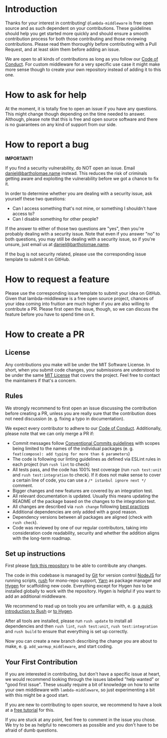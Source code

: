 # Introduction

Thanks for your interest in contributing! `@lambda-middleware` is free open
source and as such dependent on your contributions. These guidelines should help
you get started more quickly and should ensure a smooth contribution process for
both those contributing and those reviewing contributions. Please read them
thoroughly before contributing with a Pull Request, and at least skim them before adding an issue.

We are open to all kinds of contributions as long as you follow our
[Code of Conduct](./CODE_OF_CONDUCT.md). For custom middleware for a very
specific use case it might make more sense though to create your own repository
instead of adding it to this one.

# How to ask for help

At the moment, it is totally fine to open an issue if you have any questions.
This might change though depending on the time needed to answer. Although,
please note that this is free and open source software and there is no
guarantees on any kind of support from our side.

# How to report a bug

**IMPORTANT!**

If you find a security vulnerability, do NOT open an issue. Email
[daniel@bartholomae.name](mailto:daniel@bartholomae.name&subject=Security%20vulnerability%20in%20lambda%20middleware)
instead. This reduces the risk of criminals getting aware and exploiting the
vulnerability before we got a chance to fix it.

In order to determine whether you are dealing with a security issue, ask yourself these two questions:
* Can I access something that's not mine, or something I shouldn't have access to?
* Can I disable something for other people?

If the answer to either of those two questions are "yes", then you're probably dealing with a security issue.
Note that even if you answer "no" to both questions, you may still be dealing with a security issue, so if you're
unsure, just email us at [daniel@bartholomae.name](mailto:daniel@bartholomae.name&subject=Security%20vulnerability%20in%20lambda%20middleware).

If the bug is not security related, please use the corresponding issue template
to submit it on GitHub.

# How to request a feature

Please use the corresponding issue template to submit your idea on GitHub. Given
that lambda-middleware is a free open source project, chances of your idea
coming into fruition are much higher if you are also willing to contribute a PR.
Please first open the issue, though, so we can discuss the feature before you
have to spend time on it.

# How to create a PR

## License

Any contributions you make will be under the MIT Software License. In short,
when you submit code changes, your submissions are understood to be under the
same [MIT License](./LICENSE) that covers the project. Feel free to contact the maintainers
if that's a concern.

## Rules

We strongly recommend to first open an issue discussing the contribution before
creating a PR, unless you are really sure that the contribution does not need
discussion (e. g. fixing a typo in documentation).

We expect every contributor to adhere to our
[Code of Conduct](./CODE_OF_CONDUCT.md). Additionally, please note that we can
only merge a PR if:
* Commit messages follow [Conventional Commits guidelines](https://www.conventionalcommits.org/en/v1.0.0/)
  with scopes being limited to the names of the individual packages
  (e. g. `feat(compose): add typing for more than 6 parameters`)
* The code is following our linting guidelines as defined via ESLint rules in
  each project (run `rush lint` to check)
* All tests pass, and the code has 100% test coverage (run `rush test:unit` and
  `rush test:integration` to check). If it does not make sense to cover a
  certain line of code, you can use a `/* istanbul ignore next */` comment.
* Bigger changes and new features are covered by an integration test.
* All relevant documentation is updated. Usually this means updating the README
  of the package based on the changes to the integration test.
* All changes are described via `rush change` following
  [best practices](https://rushjs.io/pages/best_practices/change_logs/)
* Additional dependencies are only added with a good reason.
* Dependency versions between all packages are aligned (check with `rush check`).
* Code was reviewed by one of our regular contributors, taking into
  consideration code readability, security and whether the addition aligns with
  the long-term roadmap.

## Set up instructions

First please [fork this repository](https://docs.github.com/en/github/getting-started-with-github/fork-a-repo)
to be able to contribute any changes.

The code in this codebase is managed by [Git](https://git-scm.com/) for version
control [NodeJS](https://nodejs.org/en/) for running scripts,
[rush](https://rushjs.io/) for mono-repo support, [Yarn](https://yarnpkg.com/)
as package manager and [Hygen](http://www.hygen.io/) for scaffolding new code.
Everything except for Hygen *has* to be installed globally to work with the
repository. Hygen is helpful if you want to add an additional middleware.

We recommend to read up on tools you are unfamiliar with, e. g.
[a quick introduction to Rush](https://rushjs.io/pages/developer/new_developer/)
or [to Hygen](http://www.hygen.io/docs/quick-start).

After all tools are installed, please run `rush update` to install all
dependencies and then `rush lint`, `rush test:unit`, `rush test:integration` and
`rush build` to ensure that everything is set up correctly.

Now you can create a new branch describing the change you are about to make,
e. g. `add_warmup_middleware`, and start coding.

## Your First Contribution

If you are interested in contributing, but don't have a specific issue at heart,
we would recommend looking through the issues labelled "help wanted" or
"good first issue". These usually require a bit of knowledge on how to write
your own middleware with `lambda-middleware`, so just experimenting a bit with
this might be a good start.

If you are new to contributing to open source, we recommend to have a look at
a [free tutorial](http://makeapullrequest.com/) for this.

If you are stuck at any point, feel free to comment in the issue you chose. We
try to be as helpful to newcomers as possible and you don't have to be afraid of
dumb questions.
